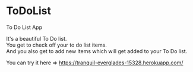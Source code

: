 # ToDoList
To Do List App

It's a beautiful To Do list. <br>
You get to check off your to do list items. <br> And you also get to add new items which will get added to your To Do list.

You can try it here => https://tranquil-everglades-15328.herokuapp.com/
